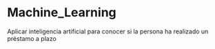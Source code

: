 # Machine_Learning
Aplicar inteligencia artificial para conocer si la persona ha realizado un préstamo a plazo

